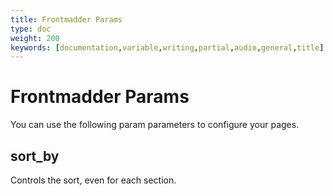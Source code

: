 ```yaml
---
title: Frontmadder Params
type: doc
weight: 200
keywords: [documentation,variable,writing,partial,audio,general,title]
---
```

# Frontmadder Params
You can use the following param parameters to configure your pages.

## sort_by
Controls the sort, even for each section.